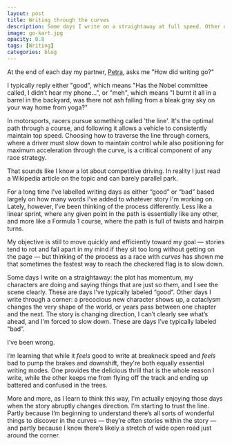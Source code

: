 ```yaml
---
layout: post
title: Writing through the curves
description: Some days I write on a straightaway at full speed. Other days, I need to slow down and write through a curve.
image: go-kart.jpg
opacity: 0.8
tags: [Writing]
categories: blog
---
```


At the end of each day my partner, [Petra](https://www.petrahernandez.com), asks me "How did writing go?"

I typically reply either "good", which means "Has the Nobel committee called, I didn’t hear my phone…", or "meh", which means "I burnt it all in a barrel in the backyard, was there not ash falling from a bleak gray sky on your way home from yoga?"

In motorsports, racers pursue something called 'the line'. It's the optimal path through a course, and following it allows a vehicle to consistently maintain top speed. Choosing how to traverse the line through corners, where a driver must slow down to maintain control while also positioning for maximum acceleration through the curve, is a critical component of any race strategy.

That sounds like I know a lot about competitive driving. In reality I just read a Wikipedia article on the topic and can barely parallel park.

For a long time I’ve labelled writing days as either “good” or “bad” based largely on how many words I’ve added to whatever story I'm working on. Lately, however, I’ve been thinking of the process differently. Less like a linear sprint, where any given point in the path is essentially like any other, and more like a Formula 1 course, where the path is full of twists and hairpin turns.

My objective is still to move quickly and efficiently toward my goal &mdash; stories tend to rot and fall apart in my mind if they sit too long without getting on the page &mdash; but thinking of the process as a race with _curves_ has shown me that sometimes the fastest way to reach the checkered flag is to slow down.

Some days I write on a straightaway: the plot has momentum, my characters are doing and saying things that are just so _them_, and I see the scene clearly. These are days I’ve typically labeled “good”. Other days I write through a corner: a precocious new character shows up, a cataclysm changes the very shape of the world, or years pass between one chapter and the next. The story is changing direction, I can’t clearly see what’s ahead, and I'm forced to slow down. These are days I’ve typically labeled “bad”.

I’ve been wrong.

I’m learning that while it _feels_ good to write at breakneck speed and _feels_ bad to pump the brakes and downshift, they're both equally essential writing modes. One provides the delicious thrill that is the whole reason I write, while the other keeps me from flying off the track and ending up battered and confused in the trees.

More and more, as I learn to think this way, I'm actually enjoying those days when the story abruptly changes direction. I’m starting to trust the line. Partly because I’m beginning to understand there’s all sorts of wonderful things to discover in the curves &mdash; they’re often stories within the story &mdash; and partly because I know there’s likely a stretch of wide open road just around the corner.